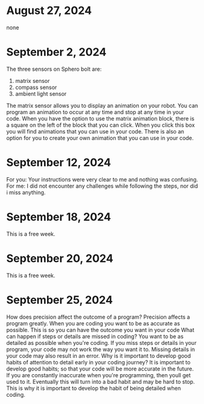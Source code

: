 # August 27, 2024
none
# September 2, 2024
The three sensors on Sphero bolt are:
1. matrix sensor
2. compass sensor
3. ambient light sensor
   
The matrix sensor allows you to display an animation on your robot. You can program an animation to occur at any time and stop at any time in your code.
When you have the option to use the matrix animation block, there is a square on the left of the block that you can click. When you click this box you will find
animations that you can use in your code. There is also an option for you to create your own animation that you can use in your code.
# September 12, 2024
For you: Your instructions were very clear to me and nothing was confusing.
For me: I did not encounter any challenges while following the steps, nor did i miss anything.
# September 18, 2024
This is a free week.
# September 20, 2024
This is a free week.
# September 25, 2024
How does precision affect the outcome of a program?
Precision affects a program greatly. When you are coding you want to be as accurate as possible. This is so you can have the outcome you want in your code
What can happen if steps or details are missed in coding?
You want to be as detailed as possible when you're coding. If you miss steps or details in your program, your code may not work the way you want it to. Missing details in your code may also result in an error.
Why is it important to develop good habits of attention to detail early in your coding journey?
It is important to develop good habits; so that your code will be more accurate in the future. If you are constantly inaccurate when you're programming, then youll get used to it. Eventually this will turn into a bad habit and may be hard to stop. This is why it is important to develop the habit of being detailed when coding.
